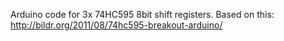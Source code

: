 Arduino code for 3x 74HC595 8bit shift registers. Based on this: http://bildr.org/2011/08/74hc595-breakout-arduino/
